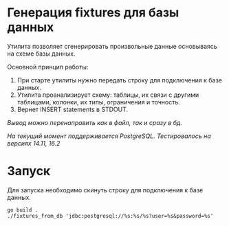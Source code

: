 # Генерация fixtures для базы данных

Утилита позволяет сгенерировать произвольные данные основываясь на схеме базы данных.

Основной принцип работы:
1. При старте утилиты нужно передать строку для подключения к базе данных. 
2. Утилита проанализирует схему: таблицы, их связи с другими таблицами, колонки, их типы, ограничения и точность.
3. Вернет INSERT statements в STDOUT.

_Вывод можно перенаправить как в файл, так и сразу в бд._

_На текущий момент поддерживается PostgreSQL. Тестировалось на версиях 14.11, 16.2_

# Запуск

Для запуска необходимо скинуть строку для подключения к базе данных.

```shell
go build .
./fixtures_from_db 'jdbc:postgresql://%s:%s/%s?user=%s&password=%s'
```


